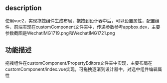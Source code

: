 ## description
使用vue2，实现拖拽组件生成布局，拖拽到设计器中后，可以设置属性，配置组件，前端实现在customComponent文件夹中，传递参数参考appbox.dev，主要参数截图是WechatIMG1719.png和WechatIMG1721.png

## 功能描述
拖拽组件在customComponent/PropertyEditors文件夹中实现，主要布局在customComponent/index.vue实现，可拖拽逐渐到设计器中，对选中组件编辑属性